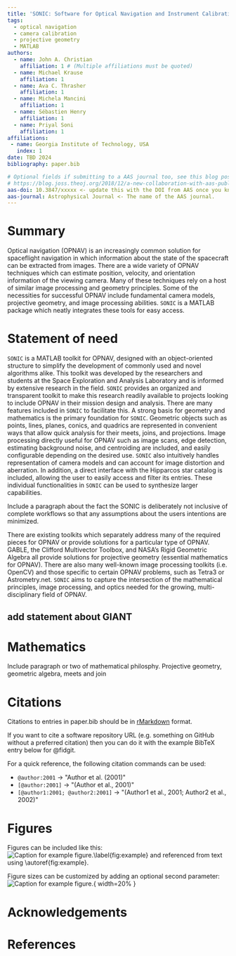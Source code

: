 ```yaml
---
title: 'SONIC: Software for Optical Navigation and Instrument Calibration'
tags:
  - optical navigation
  - camera calibration
  - projective geometry
  - MATLAB
authors:
  - name: John A. Christian
    affiliation: 1 # (Multiple affiliations must be quoted)
  - name: Michael Krause
    affiliation: 1
  - name: Ava C. Thrasher
    affiliation: 1
  - name: Michela Mancini
    affiliation: 1
  - name: Sébastien Henry
    affiliation: 1
  - name: Priyal Soni
    affiliation: 1
affiliations:
 - name: Georgia Institute of Technology, USA
   index: 1
date: TBD 2024
bibliography: paper.bib

# Optional fields if submitting to a AAS journal too, see this blog post:
# https://blog.joss.theoj.org/2018/12/a-new-collaboration-with-aas-publishing
aas-doi: 10.3847/xxxxx <- update this with the DOI from AAS once you know it.
aas-journal: Astrophysical Journal <- The name of the AAS journal.
---
```


# Summary

Optical navigation (OPNAV) is an increasingly common solution for spaceflight 
navigation in which information about the state of the spacecraft can be 
extracted from images. There are a wide variety of OPNAV techniques which can 
estimate position, velocity, and orientation information of the viewing camera. 
Many of these techniques rely on a host of similar image processing and 
geometry principles. Some of the necessities for successful OPNAV include 
fundamental camera models, projective geometry, and image processing abilities. 
`SONIC` is a MATLAB package which neatly integrates these tools for easy access. 



# Statement of need

`SONIC` is a MATLAB toolkit for OPNAV, designed with an object-oriented structure 
to simplify the development of commonly used and novel algorithms alike. This 
toolkit was developed by the researchers and students at the Space Exploration 
and Analysis Laboratory and is informed by extensive research in the field. 
`SONIC` provides an organized and transparent toolkit to make this research 
readily available to projects looking to include OPNAV in their mission design 
and analysis.  There are many features included in `SONIC` to facilitate this. A 
strong basis for geometry and mathematics is the primary foundation for `SONIC`. 
Geometric objects such as points, lines, planes, conics, and quadrics are 
represented in convenient ways that allow quick analysis for their meets, joins, 
and projections. Image processing directly useful for OPNAV such as image scans, 
edge detection, estimating background noise, and centroiding are included, and 
easily configurable depending on the desired use. `SONIC` also intuitively 
handles representation of camera models and can account for image distortion and 
aberration. In addition, a direct interface with the Hipparcos star catalog is 
included, allowing the user to easily access and filter its entries. These 
individual functionalities in `SONIC` can be used to synthesize larger 
capabilities. 

Include a paragraph about the fact the SONIC is deliberately not inclusive of 
complete workflows so that any assumptions about the users intentions are minimized.

There are existing toolkits which separately address many of the required pieces 
for OPNAV or provide solutions for a particular type of OPNAV. GABLE, the 
Clifford Multivector Toolbox, and NASA’s Rigid Geometric Algebra all provide 
solutions for projective geometry (essential mathematics for OPNAV). There are 
also many well-known image processing toolkits (i.e. OpenCV) and those specific 
to certain OPNAV problems, such as Tetra3 or Astrometry.net. `SONIC` aims to 
capture the intersection of the mathematical principles, image processing, and 
optics needed for the growing, multi-disciplinary field of OPNAV. 
## add statement about GIANT


# Mathematics
Include paragraph or two of mathematical philosphy. Projective geometry, geometric algebra, meets and join

# Citations

Citations to entries in paper.bib should be in
[rMarkdown](http://rmarkdown.rstudio.com/authoring_bibliographies_and_citations.html)
format.

If you want to cite a software repository URL (e.g. something on GitHub without a preferred
citation) then you can do it with the example BibTeX entry below for @fidgit.

For a quick reference, the following citation commands can be used:
- `@author:2001`  ->  "Author et al. (2001)"
- `[@author:2001]` -> "(Author et al., 2001)"
- `[@author1:2001; @author2:2001]` -> "(Author1 et al., 2001; Author2 et al., 2002)"

# Figures

Figures can be included like this:
![Caption for example figure.\label{fig:example}](figure.png)
and referenced from text using \autoref{fig:example}.

Figure sizes can be customized by adding an optional second parameter:
![Caption for example figure.](figure.png){ width=20% }

# Acknowledgements

# References
